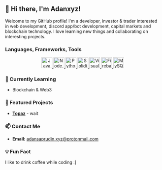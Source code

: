 ## 👋 Hi there, I'm Adanxyz!
Welcome to my GitHub profile! I'm a developer, investor & trader interested in web development, discord app/bot development, capital markets and blockchain technology. I love learning new things and collaborating on interesting projects.

### Languages, Frameworks, Tools

<div align="center">
  <a href="https://developer.mozilla.org/en-US/docs/Web/JavaScript">
    <img width="35" src="https://raw.githubusercontent.com/marwin1991/profile-technology-icons/refs/heads/main/icons/javascript.png" alt="JavaScript" title="JavaScript"/>
  </a>
  <a href="https://nodejs.org/">
    <img width="35" src="https://raw.githubusercontent.com/marwin1991/profile-technology-icons/refs/heads/main/icons/node_js.png" alt="Node.js" title="Node.js"/>
  </a>
  <a href="https://www.python.org/">
    <img width="35" src="https://raw.githubusercontent.com/marwin1991/profile-technology-icons/refs/heads/main/icons/python.png" alt="Python" title="Python"/>
  </a>
  <a href="https://docs.soliditylang.org/">
    <img width="35" src="https://raw.githubusercontent.com/marwin1991/profile-technology-icons/refs/heads/main/icons/solidity.png" alt="Solidity" title="Solidity"/>
  </a>
  <a href="https://code.visualstudio.com/">
    <img width="35" src="https://raw.githubusercontent.com/marwin1991/profile-technology-icons/refs/heads/main/icons/visual_studio_code.png" alt="Visual Studio Code" title="Visual Studio Code"/>
  </a>
  <a href="https://firebase.google.com/">
    <img width="35" src="https://raw.githubusercontent.com/marwin1991/profile-technology-icons/refs/heads/main/icons/firebase.png" alt="Firebase" title="Firebase"/>
  </a>
  <a href="https://www.mysql.com/">
    <img width="35" src="https://raw.githubusercontent.com/marwin1991/profile-technology-icons/refs/heads/main/icons/mysql.png" alt="MySQL" title="MySQL"/>
  </a>
</div>

### 🌱 Currently Learning
- Blockchain & Web3

### 📂 Featured Projects
- **[Topaz](https://github.com/Adan-xyz/Topaz)** - wait

### 📫 Contact Me
- **Email:** adansaprudin.xyz@protonmail.com

### 💡 Fun Fact
I like to drink coffee while coding :]
